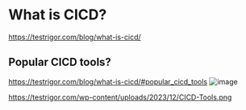 # What is CICD?
https://testrigor.com/blog/what-is-cicd/
## Popular CICD tools?
https://testrigor.com/blog/what-is-cicd/#popular_cicd_tools
![image](https://testrigor.com/wp-content/uploads/2023/12/CICD-Tools.png)

https://testrigor.com/wp-content/uploads/2023/12/CICD-Tools.png

